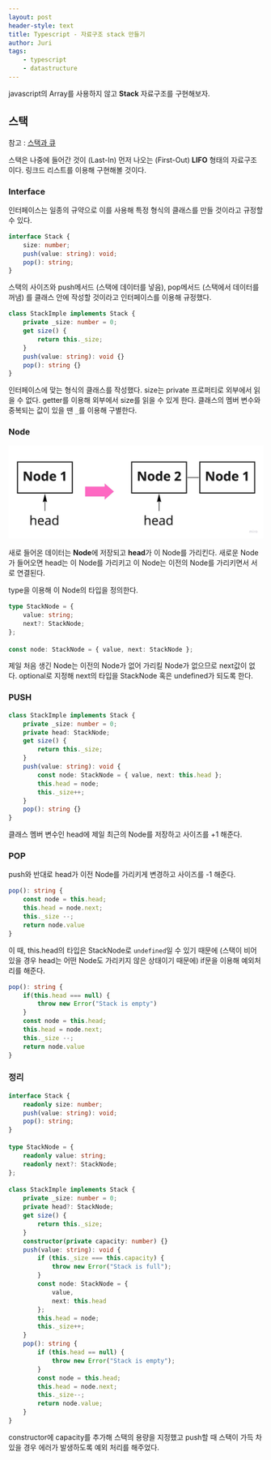 ```yaml
---
layout: post
header-style: text
title: Typescript - 자료구조 stack 만들기
author: Juri
tags:
    - typescript
    - datastructure
---
```


javascript의 Array를 사용하지 않고 **Stack** 자료구조를 구현해보자.

## 스택

참고 : [스택과 큐](<https://jang184.github.io/2022/03/20/(1)/>)

스택은 나중에 들어간 것이 (Last-In) 먼저 나오는 (First-Out) **LIFO** 형태의 자료구조이다. 링크드 리스트를 이용해 구현해볼 것이다.

### Interface

인터페이스는 일종의 규약으로 이를 사용해 특정 형식의 클래스를 만들 것이라고 규정할 수 있다.

```ts
interface Stack {
    size: number;
    push(value: string): void;
    pop(): string;
}
```

스택의 사이즈와 push메서드 (스택에 데이터를 넣음), pop메서드 (스택에서 데이터를 꺼냄) 를 클래스 안에 작성할 것이라고 인터페이스를 이용해 규정했다.

```ts
class StackImple implements Stack {
    private _size: number = 0;
    get size() {
        return this._size;
    }
    push(value: string): void {}
    pop(): string {}
}
```

인터페이스에 맞는 형식의 클래스를 작성했다. size는 private 프로퍼티로 외부에서 읽을 수 없다. getter를 이용해 외부에서 size를 읽을 수 있게 한다. 클래스의 멤버 변수와 중복되는 값이 있을 땐 `_`를 이용해 구별한다.

### Node

![](/img/in-post/stack-node.jpg)

새로 들어온 데이터는 **Node**에 저장되고 **head**가 이 Node를 가리킨다. 새로운 Node가 들어오면 head는 이 Node를 가리키고 이 Node는 이전의 Node를 가리키면서 서로 연결된다.

type을 이용해 이 Node의 타입을 정의한다.

```ts
type StackNode = {
    value: string;
    next?: StackNode;
};

const node: StackNode = { value, next: StackNode };
```

제일 처음 생긴 Node는 이전의 Node가 없어 가리킬 Node가 없으므로 next값이 없다. optional로 지정해 next의 타입을 StackNode 혹은 undefined가 되도록 한다.

### PUSH

```ts
class StackImple implements Stack {
    private _size: number = 0;
    private head: StackNode;
    get size() {
        return this._size;
    }
    push(value: string): void {
        const node: StackNode = { value, next: this.head };
        this.head = node;
        this._size++;
    }
    pop(): string {}
}
```

클래스 멤버 변수인 head에 제일 최근의 Node를 저장하고 사이즈를 +1 해준다.

### POP

push와 반대로 head가 이전 Node를 가리키게 변경하고 사이즈를 -1 해준다.

```ts
pop(): string {
    const node = this.head;
    this.head = node.next;
    this._size --;
    return node.value
}
```

이 때, this.head의 타입은 StackNode로 `undefined`일 수 있기 때문에 (스택이 비어있을 경우 head는 어떤 Node도 가리키지 않은 상태이기 때문에) if문을 이용해 예외처리를 해준다.

```ts
pop(): string {
    if(this.head === null) {
        throw new Error("Stack is empty")
    }
    const node = this.head;
    this.head = node.next;
    this._size --;
    return node.value
}
```

### 정리

```ts
interface Stack {
    readonly size: number;
    push(value: string): void;
    pop(): string;
}

type StackNode = {
    readonly value: string;
    readonly next?: StackNode;
};

class StackImple implements Stack {
    private _size: number = 0;
    private head?: StackNode;
    get size() {
        return this._size;
    }
    constructor(private capacity: number) {}
    push(value: string): void {
        if (this._size === this.capacity) {
            throw new Error("Stack is full");
        }
        const node: StackNode = {
            value,
            next: this.head
        };
        this.head = node;
        this._size++;
    }
    pop(): string {
        if (this.head == null) {
            throw new Error("Stack is empty");
        }
        const node = this.head;
        this.head = node.next;
        this._size--;
        return node.value;
    }
}
```

constructor에 capacity를 추가해 스택의 용량을 지정했고 push할 때 스택이 가득 차있을 경우 에러가 발생하도록 예외 처리를 해주었다.
